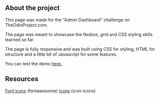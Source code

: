 ## About the project

This page was made for the "Admin Dashboard" challenge on TheOdinProject.com.

The page was meant to showcase the flexbox, grid and CSS styling skills learned so far.

The page is fully responsive and was built using CSS for styling, HTML for structure and a little bit of Javascript for some features.

You can test the demo [here.](https://jgoldenusr.github.io/2.Admin-dashboard/)

## Resources

[Font icons](https://fontawesome.com) (fontawesome)
[Icons](https://icon-icons.com) (icon-icons)

